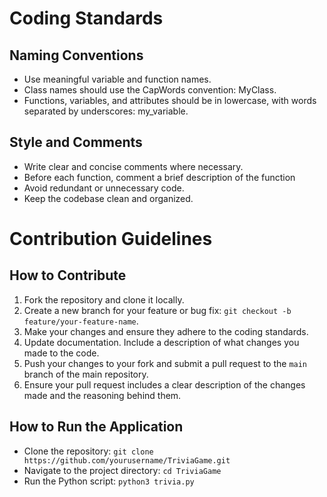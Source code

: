 # Coding Standards 

## Naming Conventions
- Use meaningful variable and function names.
- Class names should use the CapWords convention: MyClass.
- Functions, variables, and attributes should be in lowercase, with words separated by underscores: my_variable.

## Style and Comments 
- Write clear and concise comments where necessary.
- Before each function, comment a brief description of the function
- Avoid redundant or unnecessary code.
- Keep the codebase clean and organized.

# Contribution Guidelines

## How to Contribute
1. Fork the repository and clone it locally.
2. Create a new branch for your feature or bug fix: `git checkout -b feature/your-feature-name`.
3. Make your changes and ensure they adhere to the coding standards.
4. Update documentation. Include a description of what changes you made to the code.
5. Push your changes to your fork and submit a pull request to the `main` branch of the main repository.
6. Ensure your pull request includes a clear description of the changes made and the reasoning behind them.

## How to Run the Application
- Clone the repository: `git clone https://github.com/yourusername/TriviaGame.git`
- Navigate to the project directory: `cd TriviaGame`
- Run the Python script: `python3 trivia.py`


